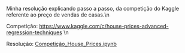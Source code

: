 Minha resolução explicando passo a passo, da competição do Kaggle referente ao preço de vendas de casas.\n

Competição: https://www.kaggle.com/c/house-prices-advanced-regression-techniques \n

Resolução: [Competição_House_Prices.ipynb](/Competição_House_Prices.ipynb)
